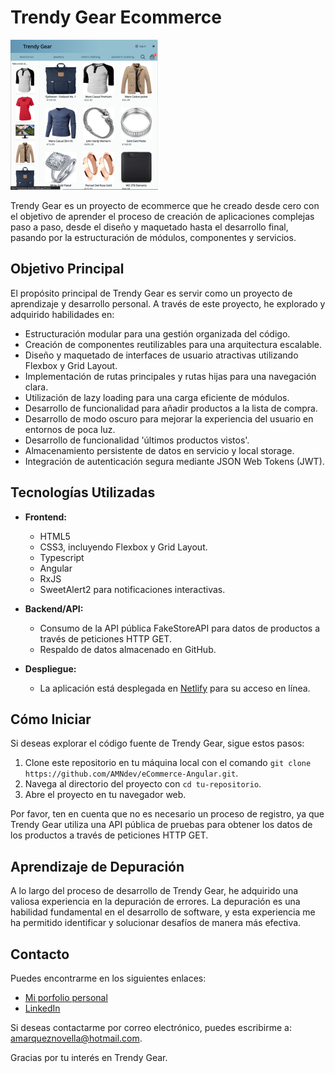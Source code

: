 # Trendy Gear Ecommerce

![Trendy Gear Logo](https://github.com/AMNdev/eCommerce-Angular/blob/master/src/assets/screenshots/captura6.png)

Trendy Gear es un proyecto de ecommerce que he creado desde cero con el objetivo de aprender el proceso de creación de aplicaciones complejas paso a paso, desde el diseño y maquetado hasta el desarrollo final, pasando por la estructuración de módulos, componentes y servicios.

## Objetivo Principal

El propósito principal de Trendy Gear es servir como un proyecto de aprendizaje y desarrollo personal. A través de este proyecto, he explorado y adquirido habilidades en:

- Estructuración modular para una gestión organizada del código.
- Creación de componentes reutilizables para una arquitectura escalable.
- Diseño y maquetado de interfaces de usuario atractivas utilizando Flexbox y Grid Layout.
- Implementación de rutas principales y rutas hijas para una navegación clara.
- Utilización de lazy loading para una carga eficiente de módulos.
- Desarrollo de funcionalidad para añadir productos a la lista de compra.
- Desarrollo de modo oscuro para mejorar la experiencia del usuario en entornos de poca luz.
- Desarrollo de funcionalidad 'últimos productos vistos'.
- Almacenamiento persistente de datos en servicio y local storage.
- Integración de autenticación segura mediante JSON Web Tokens (JWT).


## Tecnologías Utilizadas

- **Frontend:**
  - HTML5
  - CSS3, incluyendo Flexbox y Grid Layout.
  - Typescript
  - Angular
  - RxJS
  - SweetAlert2 para notificaciones interactivas.

- **Backend/API:**
  - Consumo de la API pública FakeStoreAPI para datos de productos a través de peticiones HTTP GET.
  - Respaldo de datos almacenado en GitHub.

- **Despliegue:**
  - La aplicación está desplegada en [Netlify](https://ecommerce-amndev.netlify.app/) para su acceso en línea.

## Cómo Iniciar

Si deseas explorar el código fuente de Trendy Gear, sigue estos pasos:

1. Clone este repositorio en tu máquina local con el comando `git clone https://github.com/AMNdev/eCommerce-Angular.git`.
2. Navega al directorio del proyecto con `cd tu-repositorio`.
3. Abre el proyecto en tu navegador web.

Por favor, ten en cuenta que no es necesario un proceso de registro, ya que Trendy Gear utiliza una API pública de pruebas para obtener los datos de los productos a través de peticiones HTTP GET.


## Aprendizaje de Depuración

A lo largo del proceso de desarrollo de Trendy Gear, he adquirido una valiosa experiencia en la depuración de errores. La depuración es una habilidad fundamental en el desarrollo de software, y esta experiencia me ha permitido identificar y solucionar desafíos de manera más efectiva.

## Contacto

Puedes encontrarme en los siguientes enlaces:

- [Mi porfolio personal](https://amndev.github.io/Profile/)
- [LinkedIn](https://www.linkedin.com/in/antoniomarqueznovella/)

Si deseas contactarme por correo electrónico, puedes escribirme a: amarqueznovella@hotmail.com.

Gracias por tu interés en Trendy Gear.
